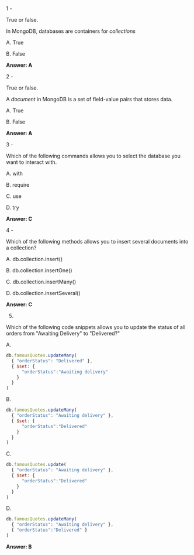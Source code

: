 1 -

True or false.

In MongoDB, databases are containers for *collections*

A. True

B. False

**Answer: A**

2 - 

True or false.

A *document* in MongoDB is a set of field-value pairs that stores data.

A. True

B. False

**Answer: A**

3 - 

Which of the following commands allows you to select the database you want to interact with.

A. with

B. require

C. use

D. try

**Answer: C**

4 - 

Which of the following methods allows you to insert several documents into a collection?

A. db.collection.insert()

B. db.collection.insertOne()

C. db.collection.insertMany()

D. db.collection.insertSeveral()

**Answer: C**

5.

Which of the following code snippets allows you to update the status of all orders from "Awaiting Delivery" to "Delivered?"

A. 
```js
db.famousQuotes.updateMany(
  { "orderStatus": "Delivered" },
  { $set: {
      "orderStatus":"Awaiting delivery"
    }
  }
)
```

B.
```js
db.famousQuotes.updateMany(
  { "orderStatus": "Awaiting delivery" },
  { $set: {
      "orderStatus":"Delivered"
    }
  }
)
```

C. 

```js
db.famousQuotes.update(
  { "orderStatus": "Awaiting delivery" },
  { $set: {
      "orderStatus":"Delivered"
    }
  }
)
```

D.

```js
db.famousQuotes.updateMany(
  { "orderStatus": "Awaiting delivery" },
  { "orderStatus":"Delivered" }
)
```

**Answer: B**



